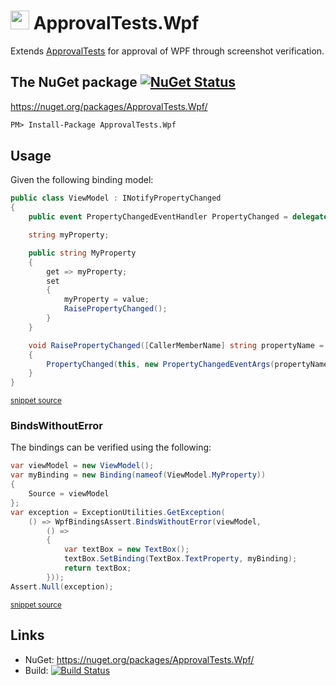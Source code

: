 <!--
This file was generate by the CaptureSnippets.
Source File: \readme.source.md
To change this file edit the source file and then re-run the generation using either the dotnet global tool (https://github.com/SimonCropp/CaptureSnippets#githubmarkdownsnippets) or using the api (https://github.com/SimonCropp/CaptureSnippets#running-as-a-unit-test).
-->

# <img src="https://avatars3.githubusercontent.com/u/36907" height="30px"> ApprovalTests.Wpf

Extends [ApprovalTests](https://github.com/approvals/ApprovalTests.Net) for approval of WPF through screenshot verification.


## The NuGet package [![NuGet Status](http://img.shields.io/nuget/v/ApprovalTests.Wpf.svg?style=flat)](https://www.nuget.org/packages/ApprovalTests.Wpf/)

https://nuget.org/packages/ApprovalTests.Wpf/

```ps
PM> Install-Package ApprovalTests.Wpf
```

## Usage

Given the following binding model:

<!-- snippet: model -->
```cs
public class ViewModel : INotifyPropertyChanged
{
    public event PropertyChangedEventHandler PropertyChanged = delegate { };

    string myProperty;

    public string MyProperty
    {
        get => myProperty;
        set
        {
            myProperty = value;
            RaisePropertyChanged();
        }
    }

    void RaisePropertyChanged([CallerMemberName] string propertyName = null)
    {
        PropertyChanged(this, new PropertyChangedEventArgs(propertyName));
    }
}
```
<sup>[snippet source](/src/Tests/Snippets/BindsWithoutError.cs#L33-L57)</sup>
<!-- endsnippet -->


### BindsWithoutError

The bindings can be verified using the following:

<!-- snippet: BindsWithoutError -->
```cs
var viewModel = new ViewModel();
var myBinding = new Binding(nameof(ViewModel.MyProperty))
{
    Source = viewModel
};
var exception = ExceptionUtilities.GetException(
    () => WpfBindingsAssert.BindsWithoutError(viewModel,
        () =>
        {
            var textBox = new TextBox();
            textBox.SetBinding(TextBox.TextProperty, myBinding);
            return textBox;
        }));
Assert.Null(exception);
```
<sup>[snippet source](/src/Tests/Snippets/BindsWithoutError.cs#L13-L30)</sup>
<!-- endsnippet -->


## Links

 * NuGet: https://nuget.org/packages/ApprovalTests.Wpf/
 * Build: [![Build Status](https://dev.azure.com/approvals/ApprovalTests.Net.Wpf/_apis/build/status/approvals.ApprovalTests.Net.Wpf?branchName=master)](https://dev.azure.com/approvals/ApprovalTests.Net.Wpf/_build/latest?definitionId=3&branchName=master)
